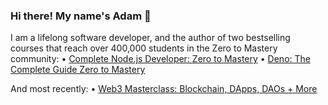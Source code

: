 ### Hi there! My name's Adam 👋

I am a lifelong software developer, and the author of two bestselling courses that reach over 400,000 students in the Zero to Mastery community:
• [Complete Node.js Developer: Zero to Mastery](https://academy.zerotomastery.io/p/learn-node-js?affcode=441520_1jw4f2ay)
• [Deno: The Complete Guide Zero to Mastery](https://academy.zerotomastery.io/p/deno-the-complete-guide-zero-to-mastery?affcode=441520_1jw4f2ay)

And most recently:
• [Web3 Masterclass: Blockchain, DApps, DAOs + More](https://academy.zerotomastery.io/p/introduction-to-web3?affcode=441520_1jw4f2ay)
